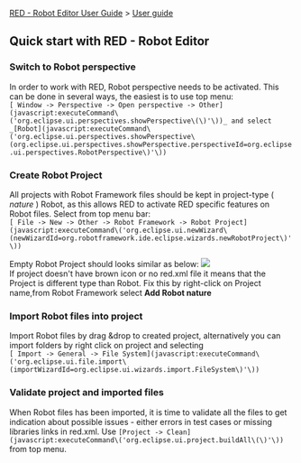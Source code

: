 [RED - Robot Editor User Guide](../index.md) > [User guide](user_guide.md)
>

## Quick start with RED - Robot Editor

### Switch to Robot perspective

In order to work with RED, Robot perspective needs to be activated. This can
be done in several ways, the easiest is to use top menu:  
`[ Window -> Perspective -> Open perspective ->
Other](javascript:executeCommand\('org.eclipse.ui.perspectives.showPerspective\(\)'\))_
and select
_[Robot](javascript:executeCommand\('org.eclipse.ui.perspectives.showPerspective\(org.eclipse.ui.perspectives.showPerspective.perspectiveId=org.eclipse.ui.perspectives.RobotPerspective\)'\))`

### Create Robot Project

All projects with Robot Framework files should be kept in project-type (
_nature_ ) Robot, as this allows RED to activate RED specific features on
Robot files. Select from top menu bar:  
`[ File -> New -> Other -> Robot Framework -> Robot
Project](javascript:executeCommand\('org.eclipse.ui.newWizard\(newWizardId=org.robotframework.ide.eclipse.wizards.newRobotProject\)'\))`

Empty Robot Project should looks similar as below:
![](images/simple_project_1.png)  
If project doesn't have brown icon or no red.xml file it means that the
Project is different type than Robot. Fix this by right-click on Project
name,from Robot Framework select **Add Robot nature**

### Import Robot files into project

Import Robot files by drag &drop to created project, alternatively you can
import folders by right click on project and selecting  
`[ Import -> General -> File
System](javascript:executeCommand\('org.eclipse.ui.file.import\(importWizardId=org.eclipse.ui.wizards.import.FileSystem\)'\))`

### Validate project and imported files

When Robot files has been imported, it is time to validate all the files to
get indication about possible issues - either errors in test cases or missing
libraries links in red.xml. Use `[Project ->
Clean](javascript:executeCommand\('org.eclipse.ui.project.buildAll\(\)'\))`
from top menu.

